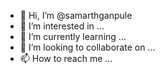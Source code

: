 - 👋 Hi, I’m @samarthganpule
- 👀 I’m interested in ...
- 🌱 I’m currently learning ...
- 💞️ I’m looking to collaborate on ...
- 📫 How to reach me ...

<!---
samarthganpule/samarthganpule is a ✨ special ✨ repository because its `README.md` (this file) appears on your GitHub profile.
You can click the Preview link to take a look at your changes.
--->
